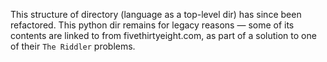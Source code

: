 This structure of directory (language as a top-level dir) has since been
refactored. This python dir remains for legacy reasons &mdash; some of its
contents are linked to from fivethirtyeight.com, as part of a solution to one
of their `The Riddler` problems.
